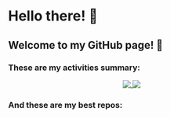 # Hello there! 👋

## Welcome to my GitHub page! 🤝

### These are my activities summary:
<div align="center">
  <a href="https://github.com/israelss/github-readme-stats">
    <img align="top" src="https://github-readme-stats.vercel.app/api?username=israelss&show_icons=true&theme=gruvbox&include_all_commits=true" />
  </a>
  <a href="https://github.com/israelss/github-readme-stats">
    <img align="top" src="https://github-readme-stats.vercel.app/api/top-langs/?username=israelss&layout=compact" />
  </a>
</div>

### And these are my best repos:
<!--
<div style="display:flex;justify-content:space-between;align-items:center;flex-wrap:wrap;">
[![Israel's GitHub stats](https://github-readme-stats.vercel.app/api?username=israelss&show_icons=true&theme=gruvbox&locale=pt-br&include_all_commits=true)](https://github.com/israelss/github-readme-stats)

[![Top Langs](https://github-readme-stats.vercel.app/api/top-langs/?username=israelss&layout=compact&locale=pt-br)](https://github.com/israelss/github-readme-stats)



### Hi there 👋

**israelss/israelss** is a ✨ _special_ ✨ repository because its `README.md` (this file) appears on your GitHub profile.

Here are some ideas to get you started:

- 🔭 I’m currently working on ...
- 🌱 I’m currently learning ...
- 👯 I’m looking to collaborate on ...
- 🤔 I’m looking for help with ...
- 💬 Ask me about ...
- 📫 How to reach me: ...
- 😄 Pronouns: ...
- ⚡ Fun fact: ...
-->
